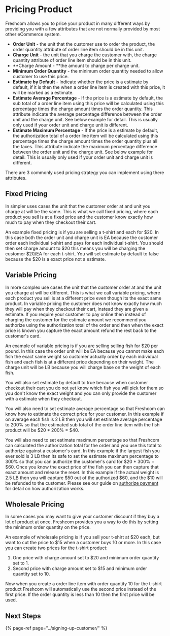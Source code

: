 # Pricing Product

Freshcom allows you to price your product in many different ways by providing you with a few attributes that are not normally provided by most other eCommerce system.

* **Order Unit** - the unit that the customer use to order the product, the order quantity attribute of order line item should be in this unit.
* **Charge Unit** - the unit that you charge the customer with, the charge quantity attribute of order line item should be in this unit.
* **Charge Amount - **the amount to charge per charge unit.
* **Minimum Order Quantity** - the minimum order quantity needed to allow customer to use this price.
* **Estimate by Default** - Indicate whether the price is a estimate by default, if it is then the when a order line item is created with this price, it will be marked as a estimate.
* **Estimate Average Percentage** - If the price is a estimate by default, the sub total of a order line item using this price will be calculated using this percentage times the charge amount times the order quantity. This attribute indicate the average percentage difference between the order unit and the charge unit. See below example for detail. This is usually only used if your order unit and charge unit is different.
* **Estimate Maximum Percentage** - If the price is a estimate by default, the authorization total of a order line item will be calculated using this percentage times the charge amount times the order quantity plus all the taxes. This attribute indicate the maximum percentage difference between the order unit and the charge unit. See below example for detail. This is usually only used if your order unit and charge unit is different.

There are 3 commonly used pricing strategy you can implement using there attributes.

## Fixed Pricing

In simpler uses cases the unit that the customer order at and unit you charge at will be the same. This is what we call fixed pricing, where each product you sell is at a fixed price and the customer know exactly how much to pay when they checkout their cart. 

An example fixed pricing is if you are selling a t-shirt and each for $20. In this case both the order unit and charge unit is EA because the customer order each individual t-shirt and pays for each individual t-shirt. You should then set charge amount to $20 this means you will be charging the customer $20/EA for each t-shirt. You will set estimate by default to false because the $20 is a exact price not a estimate.

## Variable Pricing

In more complex use cases the unit that the customer order at and the unit you charge at will be different. This is what we call variable pricing, where each product you sell is at a different price even though its the exact same product. In variable pricing the customer does not know exactly how much they will pay when they checkout their cart, instead they are given a estimate. If you require your customer to pay online then instead of charging the customer for the estimate amount we recommend you authorize using the authorization total of the order and then when the exact price is known you capture the exact amount refund the rest back to the customer's card.

An example of variable pricing is if you are selling selling fish for $20 per pound. In this case the order unit will be EA because you cannot make each fish the exact same weight so customer actually order by each individual fish and each fish is at a different price depending on their weight. The charge unit will be LB because you will charge base on the weight of each fish.

You will also set estimate by default to true because when customer checkout their cart you do not yet know which fish you will pick for them so you don't know the exact weight and you can only provide the customer with a estimate when they checkout.

You will also need to set estimate average percentage so that Freshcom can know how to estimate the correct price for your customer. In this example if on average each fish is 2 LB then you will set estimate average percentage to 200% so that the estimated sub total of the order line item with the fish product will be $20 \* 200% = $40.

You will also need to set estimate maximum percentage so that Freshcom can calculated the authorization total for the order and you use this total to authorize against a customer's card. In this example if the largest fish you ever sold is 3 LB then its safe to set the estimate maximum percentage to 300% so that you can authorize the customer's card for $20 \* 300% = $60. Once you know the exact price of the fish you can then capture that exact amount and release the reset. In this example if the actual weight is 2.5 LB then you will capture $50 out of the authorized $60, and the $10 will be refunded to the customer. Please see our guide on [authorize payment](../signing-up-customer/authorize-payment.md) for detail on how authorization works.

## Wholesale Pricing

In some cases you may want to give your customer discount if they buy a lot of product at once. Freshcom provides you a way to do this by setting the minimum order quantity on the price.

An example of wholesale pricing is if you sell your t-shirt at $20 each, but want to cut the price to $15 when a customer buys 10 or more. In this case you can create two prices for the t-shirt product:

1. One price with charge amount set to $20 and minimum order quantity set to 1.
2. Second price with charge amount set to $15 and minimum order quantity set to 10.

Now when you create a order line item with order quantity 10 for the t-shirt product Freshcom will automatically use the second price instead of the first price. If the order quantity is less than 10 then the first price will be used.

## Next Steps

{% page-ref page="../signing-up-customer/" %}



